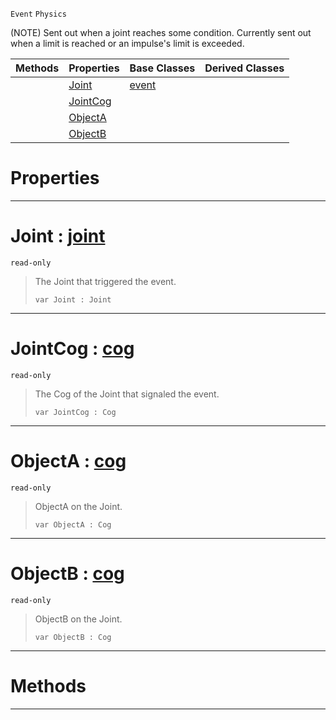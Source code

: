  `Event` `Physics`



(NOTE) Sent out when a joint reaches some condition. Currently sent out when a limit is reached or an impulse's limit is exceeded.

|Methods|Properties|Base Classes|Derived Classes|
|---|---|---|---|
| |[ Joint](jointevent.md#joint-zilch-engine-docume)|[event](event.md)| |
| |[ JointCog](jointevent.md#jointcog-zilch-engine-doc)| | |
| |[ ObjectA](jointevent.md#objecta-zilch-engine-docu)| | |
| |[ ObjectB](jointevent.md#objectb-zilch-engine-docu)| | |


 #  Properties


---  
 #  Joint : [joint](joint.md)

 `read-only`

> The Joint that triggered the event.
> ```TS:Nada
> var Joint : Joint


---  
 #  JointCog : [cog](cog.md)

 `read-only`

> The Cog of the Joint that signaled the event.
> ```TS:Nada
> var JointCog : Cog


---  
 #  ObjectA : [cog](cog.md)

 `read-only`

> ObjectA on the Joint.
> ```TS:Nada
> var ObjectA : Cog


---  
 #  ObjectB : [cog](cog.md)

 `read-only`

> ObjectB on the Joint.
> ```TS:Nada
> var ObjectB : Cog


---  
 #  Methods


---  
 

 